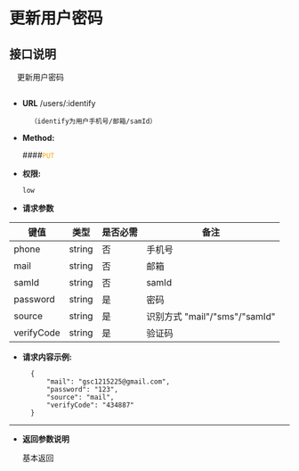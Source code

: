 # 更新用户密码

## 接口说明

　更新用户密码

##


* **URL**
        /users/:identify
        
        （identify为用户手机号/邮箱/samId）

* **Method:**
  
  ####<font color=orange>`PUT`</font>

* **权限:**

  `low`

*  **请求参数**

**键值** | **类型** | **是否必需** | **备注**
---------|----------|--------------|---------
phone|string|否|手机号
mail|string|否|邮箱
samId|string|否|samId
password|string|是|密码
source|string|是|识别方式 "mail"/"sms"/"samId"
verifyCode|string|是|验证码

* **请求内容示例:**


        {
            "mail": "gsc1215225@gmail.com",
            "password": "123",
            "source": "mail",
            "verifyCode": "434887"
        } 
--- 
*  **返回参数说明**

    基本返回